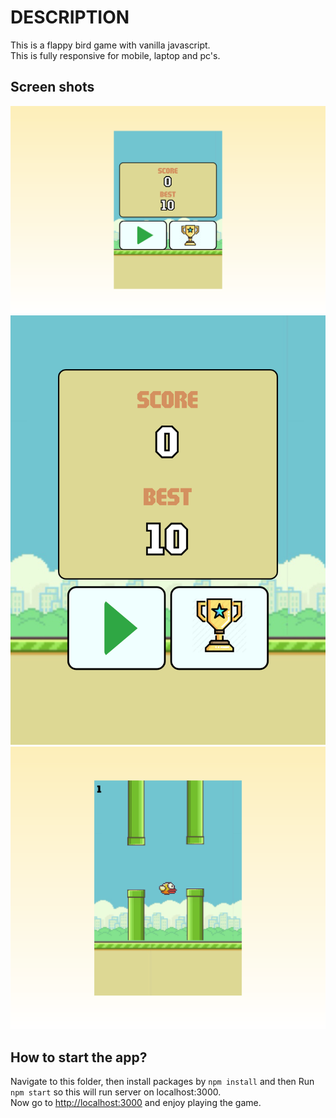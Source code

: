 # DESCRIPTION

This is a flappy bird game with vanilla javascript. <br />
This is fully responsive for mobile, laptop and pc's.

## Screen shots

![Main page](./screenShots/main.png) <br />
![Responsive page](./screenShots/responsive_main.png) <br />
![play mode](./screenShots/play.png)

## How to start the app?

Navigate to this folder, then install packages by `npm install` and then Run `npm start` so this will run server on localhost:3000. <br />
Now go to [http://localhost:3000](http://localhost:3000) and enjoy playing the game.
